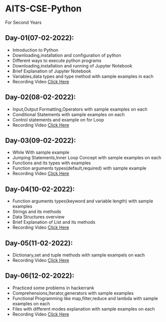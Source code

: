 # AITS-CSE-Python
For Second Years

## Day-01(07-02-2022):
  - Introduction to Python
  - Downloading,installation and configuration of python
  - Different ways to execute python programs
  - Downloading,installation and running of Jupyter Notebook
  - Brief Explanation of Jupyter Notebook
  - Variables,data types and type method with sample examples in each
  - Recording Video [Click Here](https://youtu.be/ZKV2OnwGmCA)

## Day-02(08-02-2022):
  - Input,Output Formatting,Operators with sample examples on each
  - Conditional Statements with sample examples on each
  - Control statements and example on for Loop
  - Recording Video [Click Here](https://youtu.be/LZnGtoY6SCM)

## Day-03(09-02-2022):
  - While With sample example
  - Jumping Statements,Inner Loop Concept with sample examples on each
  - Functions and its types with examples
  - Function arguments types(default,required) with sample example
  - Recording Video [Click Here]()

## Day-04(10-02-2022):
  - Function arguments types(keyword and variable length) with sample examples
  - Strings and its methods
  - Data Structures overview
  - Brief Explanation of List and its methods
  - Recording Video [Click Here]()

## Day-05(11-02-2022):
  - Dictionary,set and tuple methods with sample exampels on each
  - Recording Video [Click Here](https://youtu.be/PgN0UZZvi30)

## Day-06(12-02-2022):
  - Practiced some problems in hackerrank
  - Comprehensions,Iterator,generators with sample examples
  - Functional Programming like map,filter,reduce and lambda with sample examples on each
  - Files with different modes explanation with sample examples on each
  - Recording Video [Click Here]()
